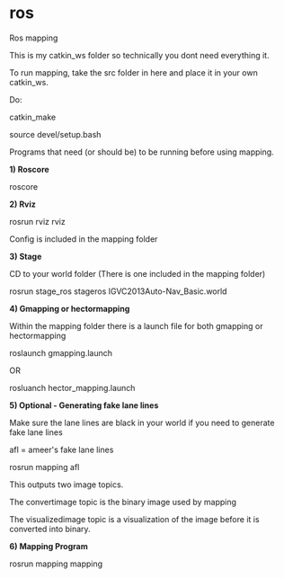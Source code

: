 ros
===

Ros mapping



This is my catkin_ws folder so technically you dont need everything it.


To run mapping, take the src folder in here and place it in your own catkin_ws.


Do:

catkin_make

source devel/setup.bash


Programs that need (or should be) to be running before using mapping.

**1) Roscore**

roscore

**2) Rviz**

rosrun rviz rviz

Config is included in the mapping folder


**3) Stage**

CD to your world folder (There is one included in the mapping folder)

rosrun stage_ros stageros IGVC2013Auto-Nav_Basic.world


**4) Gmapping or hectormapping**

Within the mapping folder there is a launch file for both gmapping or hectormapping

roslaunch gmapping.launch

OR

rosluanch hector_mapping.launch



**5) Optional - Generating fake lane lines**

Make sure the lane lines are black in your world if you need to generate fake lane lines

afl = ameer's fake lane lines

rosrun mapping afl

This outputs two image topics.

The convertimage topic is the binary image used by mapping

The visualizedimage topic is a visualization of the image before it is converted into binary.


**6) Mapping Program**

rosrun mapping mapping
